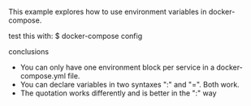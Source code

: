 This example explores how to use environment variables in docker-compose.

test this with:
    $ docker-compose config

conclusions
* You can only have one environment block per service in a docker-compose.yml file.
* You can declare variables in two syntaxes ":" and "=". Both work. 
* The quotation works differently and is better in the ":" way
